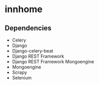# innhome

## Dependencies
+ Celery
+ Django
+ Django-celery-beat
+ Django REST Framework
+ Django REST Framework Mongoengine
+ Mongoengine
+ Scrapy
+ Selenium